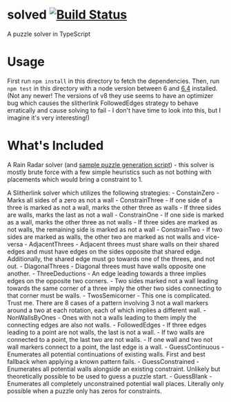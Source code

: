 # solved [![Build Status](https://travis-ci.org/weswigham/solved.svg?branch=master)](https://travis-ci.org/weswigham/solved)
A puzzle solver in TypeScript

Usage
=====
First run `npm install` in this directory to fetch the dependencies.
Then, run `npm test` in this directory with a node version between 6 and [6.4](https://nodejs.org/en/blog/release/v6.4.0/) installed. (Not any newer! The versions of v8 they use seems to have an optimizer bug which causes the slitherlink FollowedEdges strategy to behave erratically and cause solving to fail - I don't have time to look into this, but I imagine it's very interesting!)

What's Included
===============
A Rain Radar solver (and [sample puzzle generation script](https://github.com/weswigham/solved/blob/master/scripts/generate-rain-radar.ts)) - this solver is mostly brute force with a few simple heuristics such as not bothing with placements which would bring a constraint to 1.

A Slitherlink solver which utilizes the following strategies:
    - ConstainZero
        - Marks all sides of a zero as not a wall
    - ConstrainThree
        - If one side of a three is marked as not a wall, marks the other three as walls
        - If three sides are walls, marks the last as not a wall
    - ConstrainOne
        - If one side is marked as a wall, marks the other three as not walls
        - If three sides are marked as not walls, the remaining side is marked as not a wall
    - ConstrainTwo
        - If two sides are marked as walls, the other two are marked as not walls and vice-versa
    - AdjacentThrees
        - Adjacent threes must share walls on their shared edges and must have edges on the sides opposite that shared edge. Additionally, the shared edge must go towards one of the threes, and not out.
    - DiagonalThrees
        - Diagonal threes must have walls opposite one another.
    - ThreeDeductions
        - An edge leading towards a three implies edges on the opposite two corners.
        - Two sides marked not a wall leading towards the same corner of a three imply the other two sides connecting to that corner must be walls.
    - TwosSemicorner
        - This one is complicated. Trust me. There are 8 cases of a pattern involving 3 not a wall markers around a two at each rotation, each of which implies a different wall.
    - NonWallsByOnes
        - Ones with not a walls leading to them imply the connecting edges are also not walls.
    - FollowedEdges
        - If three edges leading to a point are not walls, the last is not a wall.
        - If two walls are connected to a point, the last two are not walls.
        - If one wall and two not wall markers connect to a point, the last edge is a wall.
    - GuessContinuous
        - Enumerates all potential continuations of existing walls. First and best fallback when applying a known pattern fails.
    - GuessConstrained
        - Enumerates all potential walls alongside an existing constraint. Unlikely but theoretically possible to be used to guess a puzzle start.
    - GuessBlank
        - Enumerates all completely unconstrained potential wall places. Literally only possible when a puzzle only has zeros for constraints.